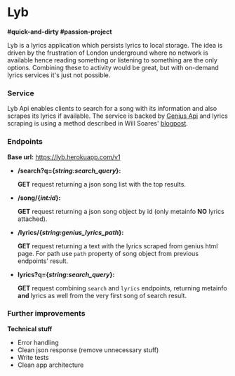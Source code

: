 # Lyb
**\#quick-and-dirty \#passion-project**

Lyb is a lyrics application which persists lyrics to local storage.
The idea is driven by the frustration of London underground where no network is available hence reading something or listening to something are the only options. Combining these to activity would be great, but with on-demand lyrics services it's just not possible.

### Service

Lyb Api enables clients to search for a song with its information and also scrapes its lyrics if available.
The service is backed by [Genius Api](https://docs.genius.com) and lyrics scraping is using a method described in Will Soares' [blogpost](https://dev.to/willamesoares/how-to-integrate-spotify-and-genius-api-to-easily-crawl-song-lyrics-with-python-4o62).


### Endpoints

**Base url:** https://lyb.herokuapp.com/v1

- **/search?q={_string:search_query_}:**
 
  **GET** request returning a json song list with the top results.

- **/song/{_int:id_}:**
  
  **GET** request returning a json song object by id (only metainfo **NO** lyrics attached).
    
- **/lyrics/{_string:genius_lyrics_path_}:**
  
  **GET** request returning a text with the lyrics scraped from genius html page. For path use `path` property of song object from previous endpoints' result.

- **lyrics?q={_string:search_query_}:**

  **GET** request combining `search` and `lyrics` endpoints, returning metainfo **and** lyrics as well from the very first song of search result.

### Further improvements  

**Technical stuff**

- Error handling
- Clean json response (remove unnecessary stuff)
- Write tests
- Clean app architecture
